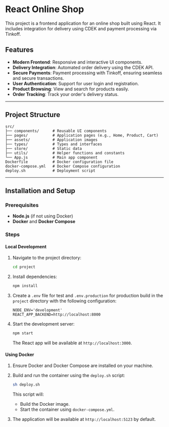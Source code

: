 
# React Online Shop

This project is a frontend application for an online shop built using React. It includes integration for delivery using CDEK and payment processing via Tinkoff.

## Features

- **Modern Frontend**: Responsive and interactive UI components.
- **Delivery Integration**: Automated order delivery using the CDEK API.
- **Secure Payments**: Payment processing with Tinkoff, ensuring seamless and secure transactions.
- **User Authentication**: Support for user login and registration.
- **Product Browsing**: View and search for products easily.
- **Order Tracking**: Track your order's delivery status.

---

## Project Structure

```
src/
├── components/      # Reusable UI components
├── pages/           # Application pages (e.g., Home, Product, Cart)
├── assets/          # Application images
├── types/           # Types and interfaces
├── store/           # Static data
├── utils/           # Helper functions and constants
└── App.js           # Main app component
Dockerfile           # Docker configuration file
docker-compose.yml   # Docker Compose configuration
deploy.sh            # Deployment script
```

---

## Installation and Setup

### Prerequisites

- **Node.js** (if not using Docker)
- **Docker** and **Docker Compose**

### Steps

#### Local Development

1. Navigate to the project directory:
   ```bash
   cd project
   ```

2. Install dependencies:
   ```bash
   npm install
   ```

3. Create a `.env` file for test and `.env.production` for production build in the `project` directory with the following configuration:
   ```env
   NODE_ENV='development'
   REACT_APP_BACKEND=http://localhost:8000
   ```

4. Start the development server:
   ```bash
   npm start
   ```

   The React app will be available at `http://localhost:3000`.

#### Using Docker

1. Ensure Docker and Docker Compose are installed on your machine.

2. Build and run the container using the `deploy.sh` script:
   ```bash
   sh deploy.sh
   ```

   This script will:
   - Build the Docker image.
   - Start the container using `docker-compose.yml`.

3. The application will be available at `http://localhost:5123` by default.
